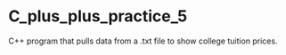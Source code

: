 # C_plus_plus_practice_5
C++ program that pulls data from a .txt file to show college tuition prices.
